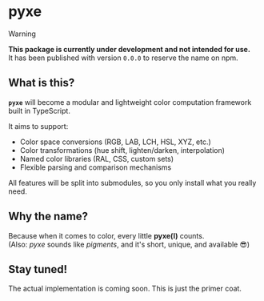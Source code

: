# pyxe

> [!WARNING]
> **This package is currently under development and not intended for use.**  
> It has been published with version `0.0.0` to reserve the name on npm.

## What is this?

**`pyxe`** will become a modular and lightweight color computation framework built in TypeScript.

It aims to support:

- Color space conversions (RGB, LAB, LCH, HSL, XYZ, etc.)
- Color transformations (hue shift, lighten/darken, interpolation)
- Named color libraries (RAL, CSS, custom sets)
- Flexible parsing and comparison mechanisms

All features will be split into submodules, so you only install what you really need.

## Why the name?

Because when it comes to color, every little **pyxe(l)** counts.  
(Also: _pyxe_ sounds like _pigments_, and it's short, unique, and available 😎)

## Stay tuned!

The actual implementation is coming soon. This is just the primer coat.